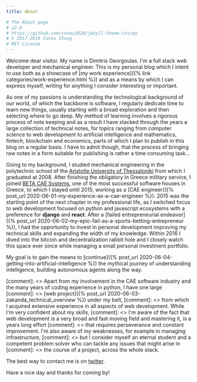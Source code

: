 ```yaml
---
title: About

# The About page
# v2.0
# https://github.com/cotes2020/jekyll-theme-chirpy
# © 2017-2019 Cotes Chung
# MIT License
---
```


Welcome dear visitor. My name is Dimitris Georgoulas. I'm a full stack web developer and mechanical engineer.
This is my personal blog which I intent to use both as a showcase of
[my work experience]({% link categories/work-experience.html %}) and as
a means by which I can express myself, writing for anything I consider interesting or important.

As one of my passions is understanding the technological background of our world, of which the backbone is software,
I regularly dedicate time to learn new things, usually starting with a broad exploration and then selecting where to go deep.
My method of learning involves a rigorous process of note keeping and as a result I have stacked through the years
a large collection of technical notes, for topics ranging from computer science to web
development to artificial intelligence and mathematics, fintech, blockchain and economics, parts of which I plan to publish in this blog on a regular basis.
I have to admit though, that the process of bringing raw notes in a form suitable for publishing is rather a time consuming task...

Going to my background, I studied mechanical engineering in the polytechnic school of the [Aristotle University of
Thessaloniki](https://en.wikipedia.org/wiki/Aristotle_University_of_Thessaloniki)
from which I graduated at 2008. After finishing the obligatory in Greece military service, I joined [BETA CAE Systems](https://www.beta-cae.com/),
one of the most successful software houses in Greece, to which I stayed until 2015, working as a [CAE engineer]({% post_url 2020-06-01-my-experience-as-a-cae-engineer %}).
2015 was the starting point of the next chapter in my professional life, as I switched focus to web development
focused on python and javascript ecosystems with a preference for **django** and **react**. After a
[failed entrepreneurial endeavor]({% post_url 2020-06-02-my-epic-fail-as-a-sports-betting-entrepreneur %}),
I had the opportunity to invest in personal development improving my technical skills and expanding the width of my knowledge.
Within 2016 I dived into the bitcoin and decentralization rabbit hole and I closely watch this space ever since while managing
a small personal investment portfolio.

My goal is to gain the means to [continue]({% post_url 2020-06-04-getting-into-artificial-intelligence %})
the mythical journey of understanding intelligence, building autonomous agents along the way.

[comment]: <> Apart from my involvement in the CAE software industry and the many years of coding experience in python, I have one large
[comment]: <> [web project]({% post_url 2020-06-03-zakanda_technical_overview %}) under my belt,
[comment]: <> from which I acquired extensive experience in all aspects of web development. While I'm very confident about my skills,
[comment]: <> I'm aware of the fact that web development is a very broad and fast moving field and mastering it, is a years long effort
[comment]: <> that requires perseverance and constant improvement. I'm also aware of my weaknesses, for example in managing infrastructure,
[comment]: <> but I consider myself an eternal student and a competent problem solver who can tackle any issues that might arise in
[comment]: <> the course of a project, across the whole stack.

The best way to contact me is on [twitter](https://twitter.com/DimiGeorgoulas).

Have a nice day and thanks for coming by!
